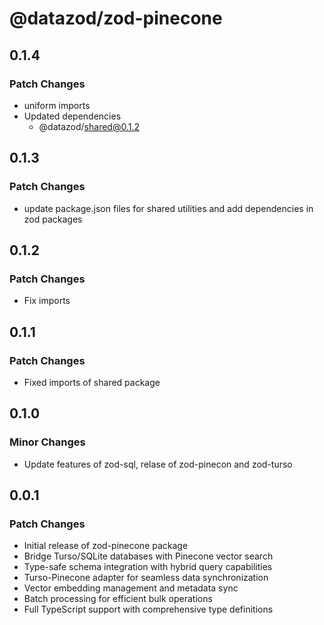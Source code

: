 # @datazod/zod-pinecone

## 0.1.4

### Patch Changes

- uniform imports
- Updated dependencies
  - @datazod/shared@0.1.2

## 0.1.3

### Patch Changes

- update package.json files for shared utilities and add dependencies in zod packages

## 0.1.2

### Patch Changes

- Fix imports

## 0.1.1

### Patch Changes

- Fixed imports of shared package

## 0.1.0

### Minor Changes

- Update features of zod-sql, relase of zod-pinecon and zod-turso

## 0.0.1

### Patch Changes

- Initial release of zod-pinecone package
- Bridge Turso/SQLite databases with Pinecone vector search
- Type-safe schema integration with hybrid query capabilities
- Turso-Pinecone adapter for seamless data synchronization
- Vector embedding management and metadata sync
- Batch processing for efficient bulk operations
- Full TypeScript support with comprehensive type definitions
